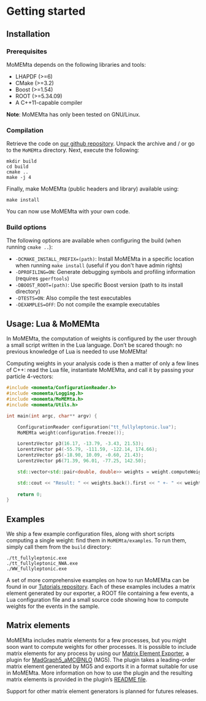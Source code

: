 # Getting started

## Installation

### Prerequisites

MoMEMta depends on the following libraries and tools:

 - LHAPDF (>=6)
 - CMake (>=3.2)
 - Boost (>=1.54)
 - ROOT (>=5.34.09)
 - A C++11-capable compiler

**Note**: MoMEMta has only been tested on GNU/Linux.

### Compilation

Retrieve the code on [our github repository](https://github.com/MoMEMta/MoMEMta/releases). Unpack the archive and / or go to the `MoMEMta` directory. Next, execute the following:
```
mkdir build
cd build
cmake ..
make -j 4
```

Finally, make MoMEMta (public headers and library) available using:
```
make install
```

You can now use MoMEMta  with your own code.

### Build options

The following options are available when configuring the build (when running `cmake ..`):

   * `-DCMAKE_INSTALL_PREFIX=(path)`: Install MoMEMta in a specific location when running `make install` (useful if you don't have admin rights)
   * `-DPROFILING=ON`: Generate debugging symbols and profiling information (requires `gperftools`)
   * `-DBOOST_ROOT=(path)`: Use specific Boost version (path to its install directory)
   * `-DTESTS=ON`: Also compile the test executables
   * `-DEXAMPLES=OFF`: Do not compile the example executables


## Usage: Lua & MoMEMta

In MoMEMta, the computation of weights is configured by the user through a small script written in the Lua language. Don’t be scared though: no previous knowledge of Lua is needed to use MoMEMta!

Computing weights in your analysis code is then a matter of only a few lines of C++: read the Lua file, instantiate MoMEMta, and call it by passing your particle 4-vectors:

```cpp
#include <momemta/ConfigurationReader.h>
#include <momemta/Logging.h>
#include <momemta/MoMEMta.h>
#include <momemta/Utils.h>

int main(int argc, char** argv) {

    ConfigurationReader configuration("tt_fullyleptonic.lua");
    MoMEMta weight(configuration.freeze());

    LorentzVector p3(16.17, -13.79, -3.43, 21.53);
    LorentzVector p4(-55.79, -111.59, -122.14, 174.66);
    LorentzVector p5(-18.90, 10.09, -0.60, 21.43);
    LorentzVector p6(71.39, 96.01, -77.25, 142.50);

    std::vector<std::pair<double, double>> weights = weight.computeWeights({p3, p4, p5, p6});

    std::cout << "Result: " << weights.back().first << " +- " << weights.back().second;
    
    return 0;
}
```

## Examples

We ship a few example configuration files, along with short scripts computing a single weight: find them in `MoMEMta/examples`. To run them, simply call them from the `build` directory:

```
./tt_fullyleptonic.exe
./tt_fullyleptonic_NWA.exe
./WW_fullyleptonic.exe
```

A set of more comprehensive examples on how to run MoMEMta can be found in our [Tutorials repository](https://github.com/MoMEMta/Tutorials). Each of these examples includes a matrix element generated by our exporter, a ROOT file containing a few events, a Lua configuration file and a small source code showing how to compute weights for the events in the sample.

## Matrix elements

MoMEMta includes matrix elements for a few processes, but you might soon want to compute weights for other processes. It is possible to include matrix elements for any process by using our [Matrix Element Exporter](https://github.com/MoMEMta/MoMEMta-MaGMEE), a plugin for [MadGraph5_aMC@NLO](https://launchpad.net/mg5amcnlo) (MG5). The plugin takes a leading-order matrix element generated by MG5 and exports it in a format suitable for use in MoMEMta. More information on how to use the plugin and the resulting matrix elements is provided in the plugin’s [README file](https://github.com/MoMEMta/MoMEMta-MaGMEE/blob/master/README.md). 

Support for other matrix element generators is planned for futures releases.
